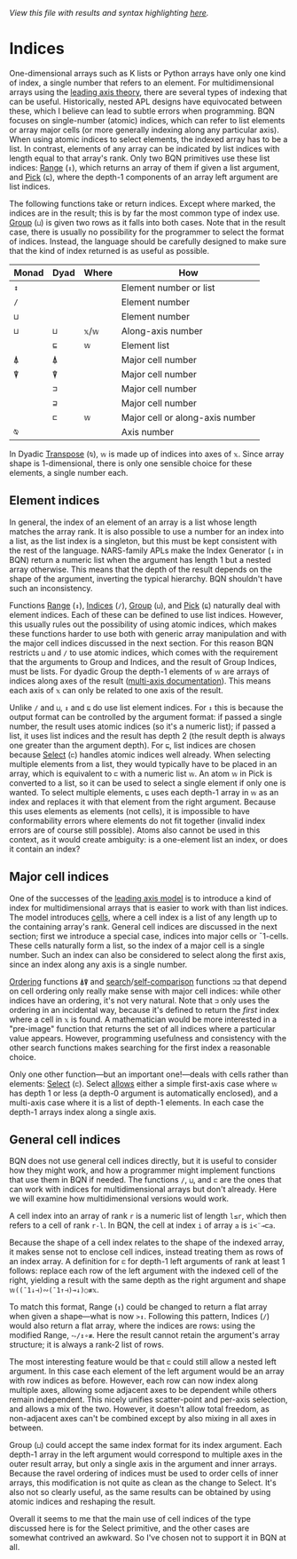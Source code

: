 *View this file with results and syntax highlighting [here](https://mlochbaum.github.io/BQN/doc/indices.html).*

# Indices

One-dimensional arrays such as K lists or Python arrays have only one kind of index, a single number that refers to an element. For multidimensional arrays using the [leading axis theory](leading.md), there are several types of indexing that can be useful. Historically, nested APL designs have equivocated between these, which I believe can lead to subtle errors when programming. BQN focuses on single-number (atomic) indices, which can refer to list elements or array major cells (or more generally indexing along any particular axis). When using atomic indices to select elements, the indexed array has to be a list. In contrast, elements of any array can be indicated by list indices with length equal to that array's rank. Only two BQN primitives use these list indices: [Range](range.md) (`↕`), which returns an array of them if given a list argument, and [Pick](pick.md) (`⊑`), where the depth-1 components of an array left argument are list indices.

The following functions take or return indices. Except where marked, the indices are in the result; this is by far the most common type of index use. [Group](group.md) (`⊔`) is given two rows as it falls into both cases. Note that in the result case, there is usually no possibility for the programmer to select the format of indices. Instead, the language should be carefully designed to make sure that the kind of index returned is as useful as possible.

| Monad | Dyad | Where   | How
|-------|------|---------|--------------------------
|  `↕`  |      |         | Element number or list
|  `/`  |      |         | Element number
|  `⊔`  |      |         | Element number
|  `⊔`  | `⊔`  | `𝕩`/`𝕨` | Along-axis number
|       | `⊑`  | `𝕨`     | Element list
|  `⍋`  | `⍋`  |         | Major cell number
|  `⍒`  | `⍒`  |         | Major cell number
|       | `⊐`  |         | Major cell number
|       | `⊒`  |         | Major cell number
|       | `⊏`  | `𝕨`     | Major cell or along-axis number
|  `⍉`  |      |         | Axis number

In Dyadic [Transpose](transpose.md#dyadic-transpose) (`⍉`), `𝕨` is made up of indices into axes of `𝕩`. Since array shape is 1-dimensional, there is only one sensible choice for these elements, a single number each.

## Element indices

In general, the index of an element of an array is a list whose length matches the array rank. It is also possible to use a number for an index into a list, as the list index is a singleton, but this must be kept consistent with the rest of the language. NARS-family APLs make the Index Generator (`↕` in BQN) return a numeric list when the argument has length 1 but a nested array otherwise. This means that the depth of the result depends on the shape of the argument, inverting the typical hierarchy. BQN shouldn't have such an inconsistency.

Functions [Range](range.md) (`↕`), [Indices](replicate.md) (`/`), [Group](group.md) (`⊔`), and [Pick](pick.md) (`⊑`) naturally deal with element indices. Each of these can be defined to use list indices. However, this usually rules out the possibility of using atomic indices, which makes these functions harder to use both with generic array manipulation and with the major cell indices discussed in the next section. For this reason BQN restricts `⊔` and `/` to use atomic indices, which comes with the requirement that the arguments to Group and Indices, and the result of Group Indices, must be lists. For dyadic Group the depth-1 elements of `𝕨` are arrays of indices along axes of the result ([multi-axis documentation](group.md#multidimensional-grouping)). This means each axis of `𝕩` can only be related to one axis of the result.

Unlike `/` and `⊔`, `↕` and `⊑` do use list element indices. For `↕` this is because the output format can be controlled by the argument format: if passed a single number, the result uses atomic indices (so it's a numeric list); if passed a list, it uses list indices and the result has depth 2 (the result depth is always one greater than the argument depth). For `⊑`, list indices are chosen because [Select](select.md) (`⊏`) handles atomic indices well already. When selecting multiple elements from a list, they would typically have to be placed in an array, which is equivalent to `⊏` with a numeric list `𝕨`. An atom `𝕨` in Pick is converted to a list, so it can be used to select a single element if only one is wanted. To select multiple elements, `⊑` uses each depth-1 array in `𝕨` as an index and replaces it with that element from the right argument. Because this uses elements as elements (not cells), it is impossible to have conformability errors where elements do not fit together (invalid index errors are of course still possible). Atoms also cannot be used in this context, as it would create ambiguity: is a one-element list an index, or does it contain an index?

## Major cell indices

One of the successes of the [leading axis model](https://aplwiki.com/wiki/Leading_axis_theory) is to introduce a kind of index for multidimensional arrays that is easier to work with than list indices. The model introduces [cells](https://aplwiki.com/wiki/Cell), where a cell index is a list of any length up to the containing array's rank. General cell indices are discussed in the next section; first we introduce a special case, indices into major cells or ¯1-cells. These cells naturally form a list, so the index of a major cell is a single number. Such an index can also be considered to select along the first axis, since an index along any axis is a single number.

[Ordering](order.md) functions `⍋⍒` and [search](search.md)/[self-comparison](selfcmp.md) functions `⊐⊒` that depend on cell ordering only really make sense with major cell indices: while other indices have an ordering, it's not very natural. Note that `⊐` only uses the ordering in an incidental way, because it's defined to return the *first* index where a cell in `𝕩` is found. A mathematician would be more interested in a "pre-image" function that returns the set of all indices where a particular value appears. However, programming usefulness and consistency with the other search functions makes searching for the first index a reasonable choice.

Only one other function—but an important one!—deals with cells rather than elements: [Select](select.md) (`⊏`). Select [allows](leading.md#multiple-axes) either a simple first-axis case where `𝕨` has depth 1 or less (a depth-0 argument is automatically enclosed), and a multi-axis case where it is a list of depth-1 elements. In each case the depth-1 arrays index along a single axis.

## General cell indices

BQN does not use general cell indices directly, but it is useful to consider how they might work, and how a programmer might implement functions that use them in BQN if needed. The functions `/`, `⊔`, and `⊏` are the ones that can work with indices for multidimensional arrays but don't already. Here we will examine how multidimensional versions would work.

A cell index into an array of rank `r` is a numeric list of length `l≤r`, which then refers to a cell of rank `r-l`. In BQN, the cell at index `i` of array `a` is `i<¨⊸⊏a`.

Because the shape of a cell index relates to the shape of the indexed array, it makes sense not to enclose cell indices, instead treating them as rows of an index array. A definition for `⊏` for depth-1 left arguments of rank at least 1 follows: replace each row of the left argument with the indexed cell of the right, yielding a result with the same depth as the right argument and shape `𝕨((¯1↓⊣)∾(¯1↑⊣)⊸↓)○≢𝕩`.

To match this format, Range (`↕`) could be changed to return a flat array when given a shape—what is now `>↕`. Following this pattern, Indices (`/`) would also return a flat array, where the indices are rows: using the modified Range, `⥊/↕∘≢`. Here the result cannot retain the argument's array structure; it is always a rank-2 list of rows.

The most interesting feature would be that `⊏` could still allow a nested left argument. In this case each element of the left argument would be an array with row indices as before. However, each row can now index along multiple axes, allowing some adjacent axes to be dependent while others remain independent. This nicely unifies scatter-point and per-axis selection, and allows a mix of the two. However, it doesn't allow total freedom, as non-adjacent axes can't be combined except by also mixing in all axes in between.

Group (`⊔`) could accept the same index format for its index argument. Each depth-1 array in the left argument would correspond to multiple axes in the outer result array, but only a single axis in the argument and inner arrays. Because the ravel ordering of indices must be used to order cells of inner arrays, this modification is not quite as clean as the change to Select. It's also not so clearly useful, as the same results can be obtained by using atomic indices and reshaping the result.

Overall it seems to me that the main use of cell indices of the type discussed here is for the Select primitive, and the other cases are somewhat contrived an awkward. So I've chosen not to support it in BQN at all.
